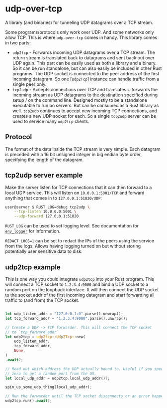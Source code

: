 # udp-over-tcp

A library (and binaries) for tunneling UDP datagrams over a TCP stream.

Some programs/protocols only work over UDP. And some networks only allow TCP. This is where
`udp-over-tcp` comes in handy. This library comes in two parts:

* `udp2tcp` - Forwards incoming UDP datagrams over a TCP stream. The return stream
  is translated back to datagrams and sent back out over UDP again.
  This part can be easily used as both a library and a binary.
  So it can be run standalone, but can also easily be included in other
  Rust programs. The UDP socket is connected to the peer address of the first incoming
  datagram. So one [`Udp2Tcp`] instance can handle traffic from a single peer only.
* `tcp2udp` - Accepts connections over TCP and translates + forwards the incoming stream
  as UDP datagrams to the destination specified during setup / on the command line.
  Designed mostly to be a standalone executable to run on servers. But can be
  consumed as a Rust library as well.
  `tcp2udp` continues to accept new incoming TCP connections, and creates a new UDP socket
  for each. So a single `tcp2udp` server can be used to service many `udp2tcp` clients.

## Protocol

The format of the data inside the TCP stream is very simple. Each datagram is preceded
with a 16 bit unsigned integer in big endian byte order, specifying the length of the datagram.

## tcp2udp server example

Make the server listen for TCP connections that it can then forward to a local UDP service.
This will listen on `10.0.0.1:5001/TCP` and forward anything that
comes in to `127.0.0.1:51820/UDP`:
```bash
user@server $ RUST_LOG=debug tcp2udp \
    --tcp-listen 10.0.0.0:5001 \
    --udp-forward 127.0.0.1:51820
```

`RUST_LOG` can be used to set logging level. See documentation for [`env_logger`] for
information.

`REDACT_LOGS=1` can be set to redact the IPs of the peers using the service from the logs.
Allows having logging turned on but without storing potentially user sensitive data to disk.

[`env_logger`]: https://crates.io/crates/env_logger

## udp2tcp example

This is one way you could integrate `udp2tcp` into your Rust program.
This will connect a TCP socket to `1.2.3.4:9000` and bind a UDP socket to a random port
on the loopback interface.
It will then connect the UDP socket to the socket addr of the first incoming datagram
and start forwarding all traffic to (and from) the TCP socket.

```rust

let udp_listen_addr = "127.0.0.1:0".parse().unwrap();
let tcp_forward_addr = "1.2.3.4:9000".parse().unwrap();

// Create a UDP -> TCP forwarder. This will connect the TCP socket
// to `tcp_forward_addr`
let udp2tcp = udp2tcp::Udp2Tcp::new(
    udp_listen_addr,
    tcp_forward_addr,
    None,
)
.await?;

// Read out which address the UDP actually bound to. Useful if you specified port
// zero to get a random port from the OS.
let local_udp_addr = udp2tcp.local_udp_addr()?;

spin_up_some_udp_thing(local_udp_addr);

// Run the forwarder until the TCP socket disconnects or an error happens.
udp2tcp.run().await?;
```

